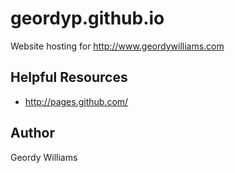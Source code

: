 # geordyp.github.io 
Website hosting for http://www.geordywilliams.com

## Helpful Resources
* http://pages.github.com/

## Author
Geordy Williams
